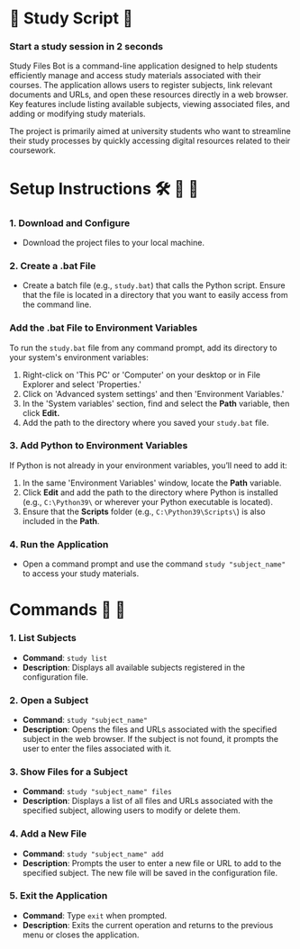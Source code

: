 
# 📖 Study Script 📖 
### Start a study session in 2 seconds 

Study Files Bot is a command-line application designed to help students efficiently manage and access study materials associated with their courses. The application allows users to register subjects, link relevant documents and URLs, and open these resources directly in a web browser. Key features include listing available subjects, viewing associated files, and adding or modifying study materials.

The project is primarily aimed at university students who want to streamline their study processes by quickly accessing digital resources related to their coursework.

# Setup Instructions 🛠 🔽 🔽

### 1. Download and Configure
- Download the project files to your local machine.

### 2. Create a .bat File
- Create a batch file (e.g., `study.bat`) that calls the Python script. Ensure that the file is located in a directory that you want to easily access from the command line.

### Add the .bat File to Environment Variables
To run the `study.bat` file from any command prompt, add its directory to your system's environment variables:
1. Right-click on 'This PC' or 'Computer' on your desktop or in File Explorer and select 'Properties.'
2. Click on 'Advanced system settings' and then 'Environment Variables.'
3. In the 'System variables' section, find and select the **Path** variable, then click **Edit.**
4. Add the path to the directory where you saved your `study.bat` file.

### 3. Add Python to Environment Variables
If Python is not already in your environment variables, you’ll need to add it:
1. In the same 'Environment Variables' window, locate the **Path** variable.
2. Click **Edit** and add the path to the directory where Python is installed (e.g., `C:\Python39\` or wherever your Python executable is located).
3. Ensure that the **Scripts** folder (e.g., `C:\Python39\Scripts\`) is also included in the **Path**.

### 4. Run the Application
- Open a command prompt and use the command `study "subject_name"` to access your study materials.



# Commands  🔽 🔽

### 1. List Subjects
- **Command**: `study list`
- **Description**: Displays all available subjects registered in the configuration file.

### 2. Open a Subject
- **Command**: `study "subject_name"`
- **Description**: Opens the files and URLs associated with the specified subject in the web browser. If the subject is not found, it prompts the user to enter the files associated with it.

### 3. Show Files for a Subject
- **Command**: `study "subject_name" files`
- **Description**: Displays a list of all files and URLs associated with the specified subject, allowing users to modify or delete them.

### 4. Add a New File
- **Command**: `study "subject_name" add`
- **Description**: Prompts the user to enter a new file or URL to add to the specified subject. The new file will be saved in the configuration file.

### 5. Exit the Application
- **Command**: Type `exit` when prompted.
- **Description**: Exits the current operation and returns to the previous menu or closes the application.

